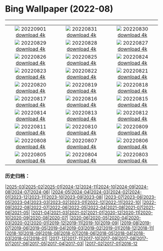 # Bing Wallpaper (2022-08)
**************
| | | |
|:-:|:-:|:-:|
| ![](https://www.bing.com/th?id=OHR.WildlifeCrossing_EN-IN2995565743_1920x1080.jpg) 20220901 [download 4k](https://www.bing.com/th?id=OHR.WildlifeCrossing_EN-IN2995565743_UHD.jpg) | ![](https://www.bing.com/th?id=OHR.GaneshChaturthiIndia_EN-IN1885189470_1920x1080.jpg) 20220831 [download 4k](https://www.bing.com/th?id=OHR.GaneshChaturthiIndia_EN-IN1885189470_UHD.jpg) | ![](https://www.bing.com/th?id=OHR.Migliarino_EN-IN4595544691_1920x1080.jpg) 20220830 [download 4k](https://www.bing.com/th?id=OHR.Migliarino_EN-IN4595544691_UHD.jpg) |
| ![](https://www.bing.com/th?id=OHR.EstoniaBaltic_EN-IN4189790923_1920x1080.jpg) 20220829 [download 4k](https://www.bing.com/th?id=OHR.EstoniaBaltic_EN-IN4189790923_UHD.jpg) | ![](https://www.bing.com/th?id=OHR.BeardedTit_EN-IN3502540805_1920x1080.jpg) 20220828 [download 4k](https://www.bing.com/th?id=OHR.BeardedTit_EN-IN3502540805_UHD.jpg) | ![](https://www.bing.com/th?id=OHR.MSHV_EN-IN8875688613_1920x1080.jpg) 20220827 [download 4k](https://www.bing.com/th?id=OHR.MSHV_EN-IN8875688613_UHD.jpg) |
| ![](https://www.bing.com/th?id=OHR.PeljesacWind_EN-IN8608718696_1920x1080.jpg) 20220826 [download 4k](https://www.bing.com/th?id=OHR.PeljesacWind_EN-IN8608718696_UHD.jpg) | ![](https://www.bing.com/th?id=OHR.CascadesNP_EN-IN2301005024_1920x1080.jpg) 20220825 [download 4k](https://www.bing.com/th?id=OHR.CascadesNP_EN-IN2301005024_UHD.jpg) | ![](https://www.bing.com/th?id=OHR.WheatField_EN-IN1758112028_1920x1080.jpg) 20220824 [download 4k](https://www.bing.com/th?id=OHR.WheatField_EN-IN1758112028_UHD.jpg) |
| ![](https://www.bing.com/th?id=OHR.ChittorgarhFort_EN-IN9413170835_1920x1080.jpg) 20220823 [download 4k](https://www.bing.com/th?id=OHR.ChittorgarhFort_EN-IN9413170835_UHD.jpg) | ![](https://www.bing.com/th?id=OHR.TenderMoment_EN-IN8350460285_1920x1080.jpg) 20220822 [download 4k](https://www.bing.com/th?id=OHR.TenderMoment_EN-IN8350460285_UHD.jpg) | ![](https://www.bing.com/th?id=OHR.CostadaMorte_EN-IN0306708906_1920x1080.jpg) 20220821 [download 4k](https://www.bing.com/th?id=OHR.CostadaMorte_EN-IN0306708906_UHD.jpg) |
| ![](https://www.bing.com/th?id=OHR.BearProof_EN-IN3200284080_1920x1080.jpg) 20220820 [download 4k](https://www.bing.com/th?id=OHR.BearProof_EN-IN3200284080_UHD.jpg) | ![](https://www.bing.com/th?id=OHR.PenzancePool_EN-IN2715119726_1920x1080.jpg) 20220819 [download 4k](https://www.bing.com/th?id=OHR.PenzancePool_EN-IN2715119726_UHD.jpg) | ![](https://www.bing.com/th?id=OHR.PushkarniKarnataka_EN-IN4692700029_1920x1080.jpg) 20220818 [download 4k](https://www.bing.com/th?id=OHR.PushkarniKarnataka_EN-IN4692700029_UHD.jpg) |
| ![](https://www.bing.com/th?id=OHR.SourHerring_EN-IN6601237591_1920x1080.jpg) 20220817 [download 4k](https://www.bing.com/th?id=OHR.SourHerring_EN-IN6601237591_UHD.jpg) | ![](https://www.bing.com/th?id=OHR.GreatWhiteRoller_EN-IN6888877480_1920x1080.jpg) 20220816 [download 4k](https://www.bing.com/th?id=OHR.GreatWhiteRoller_EN-IN6888877480_UHD.jpg) | ![](https://www.bing.com/th?id=OHR.IndiaGateDelhi_EN-IN2119783978_1920x1080.jpg) 20220815 [download 4k](https://www.bing.com/th?id=OHR.IndiaGateDelhi_EN-IN2119783978_UHD.jpg) |
| ![](https://www.bing.com/th?id=OHR.PantherChameleon_EN-IN7741579553_1920x1080.jpg) 20220814 [download 4k](https://www.bing.com/th?id=OHR.PantherChameleon_EN-IN7741579553_UHD.jpg) | ![](https://www.bing.com/th?id=OHR.BoundaryWaters_EN-IN3021293670_1920x1080.jpg) 20220813 [download 4k](https://www.bing.com/th?id=OHR.BoundaryWaters_EN-IN3021293670_UHD.jpg) | ![](https://www.bing.com/th?id=OHR.AmboseliElephants_EN-IN1129209449_1920x1080.jpg) 20220812 [download 4k](https://www.bing.com/th?id=OHR.AmboseliElephants_EN-IN1129209449_UHD.jpg) |
| ![](https://www.bing.com/th?id=OHR.RakhiIndia_EN-IN7577245988_1920x1080.jpg) 20220811 [download 4k](https://www.bing.com/th?id=OHR.RakhiIndia_EN-IN7577245988_UHD.jpg) | ![](https://www.bing.com/th?id=OHR.AnniversaryJTNP_EN-IN9001569698_1920x1080.jpg) 20220810 [download 4k](https://www.bing.com/th?id=OHR.AnniversaryJTNP_EN-IN9001569698_UHD.jpg) | ![](https://www.bing.com/th?id=OHR.CuevaManos_EN-IN8465913365_1920x1080.jpg) 20220809 [download 4k](https://www.bing.com/th?id=OHR.CuevaManos_EN-IN8465913365_UHD.jpg) |
| ![](https://www.bing.com/th?id=OHR.EsPantaleu_EN-IN6581965721_1920x1080.jpg) 20220808 [download 4k](https://www.bing.com/th?id=OHR.EsPantaleu_EN-IN6581965721_UHD.jpg) | ![](https://www.bing.com/th?id=OHR.SpringPoint_EN-IN5885220618_1920x1080.jpg) 20220807 [download 4k](https://www.bing.com/th?id=OHR.SpringPoint_EN-IN5885220618_UHD.jpg) | ![](https://www.bing.com/th?id=OHR.SFSaltFlats_EN-IN4158938095_1920x1080.jpg) 20220806 [download 4k](https://www.bing.com/th?id=OHR.SFSaltFlats_EN-IN4158938095_UHD.jpg) |
| ![](https://www.bing.com/th?id=OHR.MilitaryTattoo_EN-IN5844646552_1920x1080.jpg) 20220805 [download 4k](https://www.bing.com/th?id=OHR.MilitaryTattoo_EN-IN5844646552_UHD.jpg) | ![](https://www.bing.com/th?id=OHR.BangladeshWaterLilies_EN-IN9075994311_1920x1080.jpg) 20220804 [download 4k](https://www.bing.com/th?id=OHR.BangladeshWaterLilies_EN-IN9075994311_UHD.jpg) | ![](https://www.bing.com/th?id=OHR.RedneckedGrebe_EN-IN8063344688_1920x1080.jpg) 20220803 [download 4k](https://www.bing.com/th?id=OHR.RedneckedGrebe_EN-IN8063344688_UHD.jpg) |

### 历史归档：

|[2025-03](/../2025-03/2025-03.md)|[2025-02](/../2025-02/2025-02.md)|[2025-01](/../2025-01/2025-01.md)|[2024-12](/../2024-12/2024-12.md)|[2024-11](/../2024-11/2024-11.md)|[2024-10](/../2024-10/2024-10.md)|[2024-09](/../2024-09/2024-09.md)|[2024-08](/../2024-08/2024-08.md)|[2024-07](/../2024-07/2024-07.md)|[2024-06](/../2024-06/2024-06.md)|
|[2024-05](/../2024-05/2024-05.md)|[2024-04](/../2024-04/2024-04.md)|[2024-03](/../2024-03/2024-03.md)|[2024-02](/../2024-02/2024-02.md)|[2024-01](/../2024-01/2024-01.md)|[2023-12](/../2023-12/2023-12.md)|[2023-11](/../2023-11/2023-11.md)|[2023-10](/../2023-10/2023-10.md)|[2023-09](/../2023-09/2023-09.md)|[2023-08](/../2023-08/2023-08.md)|
|[2023-07](/../2023-07/2023-07.md)|[2023-06](/../2023-06/2023-06.md)|[2023-05](/../2023-05/2023-05.md)|[2023-04](/../2023-04/2023-04.md)|[2023-03](/../2023-03/2023-03.md)|[2023-02](/../2023-02/2023-02.md)|[2023-01](/../2023-01/2023-01.md)|[2022-12](/../2022-12/2022-12.md)|[2022-11](/../2022-11/2022-11.md)|[2022-10](/../2022-10/2022-10.md)|
|[2022-09](/../2022-09/2022-09.md)|[2022-08](/2022-08.md)|[2022-07](/../2022-07/2022-07.md)|[2022-06](/../2022-06/2022-06.md)|[2022-05](/../2022-05/2022-05.md)|[2022-04](/../2022-04/2022-04.md)|[2021-08](/../2021-08/2021-08.md)|[2021-07](/../2021-07/2021-07.md)|[2021-06](/../2021-06/2021-06.md)|[2021-05](/../2021-05/2021-05.md)|
|[2021-04](/../2021-04/2021-04.md)|[2021-03](/../2021-03/2021-03.md)|[2021-02](/../2021-02/2021-02.md)|[2021-01](/../2021-01/2021-01.md)|[2020-12](/../2020-12/2020-12.md)|[2020-11](/../2020-11/2020-11.md)|[2020-10](/../2020-10/2020-10.md)|[2020-09](/../2020-09/2020-09.md)|[2020-08](/../2020-08/2020-08.md)|[2020-07](/../2020-07/2020-07.md)|
|[2020-06](/../2020-06/2020-06.md)|[2020-05](/../2020-05/2020-05.md)|[2020-04](/../2020-04/2020-04.md)|[2020-03](/../2020-03/2020-03.md)|[2020-02](/../2020-02/2020-02.md)|[2020-01](/../2020-01/2020-01.md)|[2019-12](/../2019-12/2019-12.md)|[2019-11](/../2019-11/2019-11.md)|[2019-10](/../2019-10/2019-10.md)|[2019-09](/../2019-09/2019-09.md)|
|[2019-08](/../2019-08/2019-08.md)|[2019-07](/../2019-07/2019-07.md)|[2019-06](/../2019-06/2019-06.md)|[2019-05](/../2019-05/2019-05.md)|[2019-04](/../2019-04/2019-04.md)|[2019-03](/../2019-03/2019-03.md)|[2019-02](/../2019-02/2019-02.md)|[2019-01](/../2019-01/2019-01.md)|[2018-12](/../2018-12/2018-12.md)|[2018-11](/../2018-11/2018-11.md)|
|[2018-10](/../2018-10/2018-10.md)|[2018-09](/../2018-09/2018-09.md)|[2018-08](/../2018-08/2018-08.md)|[2018-07](/../2018-07/2018-07.md)|[2018-06](/../2018-06/2018-06.md)|[2018-05](/../2018-05/2018-05.md)|[2018-04](/../2018-04/2018-04.md)|[2018-03](/../2018-03/2018-03.md)|[2018-02](/../2018-02/2018-02.md)|[2018-01](/../2018-01/2018-01.md)|
|[2017-12](/../2017-12/2017-12.md)|[2017-11](/../2017-11/2017-11.md)|[2017-10](/../2017-10/2017-10.md)|[2017-09](/../2017-09/2017-09.md)|[2017-08](/../2017-08/2017-08.md)|[2017-07](/../2017-07/2017-07.md)|[2017-06](/../2017-06/2017-06.md)|[2017-05](/../2017-05/2017-05.md)|[2017-04](/../2017-04/2017-04.md)|[2017-03](/../2017-03/2017-03.md)|
|[2017-02](/../2017-02/2017-02.md)|[2017-01](/../2017-01/2017-01.md)|[2016-12](/../2016-12/2016-12.md)